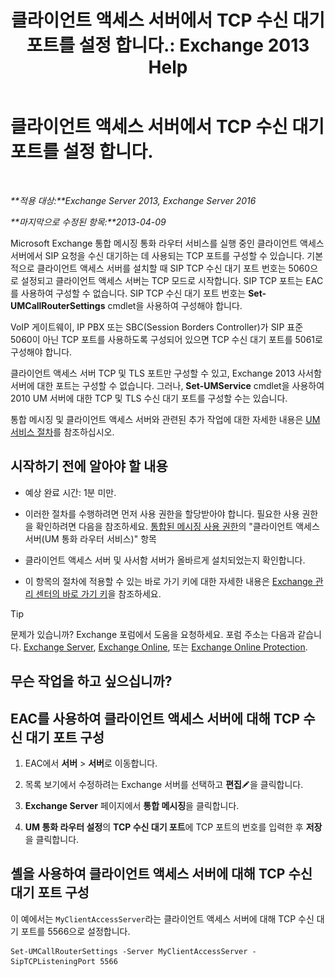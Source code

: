 ﻿---
title: '클라이언트 액세스 서버에서 TCP 수신 대기 포트를 설정 합니다.: Exchange 2013 Help'
TOCTitle: 클라이언트 액세스 서버에서 TCP 수신 대기 포트를 설정 합니다.
ms:assetid: 5f48f21a-d8d4-48b2-868f-9a3647693841
ms:mtpsurl: https://technet.microsoft.com/ko-kr/library/JJ673530(v=EXCHG.150)
ms:contentKeyID: 50556005
ms.date: 05/22/2018
mtps_version: v=EXCHG.150
ms.translationtype: MT
---

# 클라이언트 액세스 서버에서 TCP 수신 대기 포트를 설정 합니다.

 

_**적용 대상:**Exchange Server 2013, Exchange Server 2016_

_**마지막으로 수정된 항목:**2013-04-09_

Microsoft Exchange 통합 메시징 통화 라우터 서비스를 실행 중인 클라이언트 액세스 서버에서 SIP 요청을 수신 대기하는 데 사용되는 TCP 포트를 구성할 수 있습니다. 기본적으로 클라이언트 액세스 서버를 설치할 때 SIP TCP 수신 대기 포트 번호는 5060으로 설정되고 클라이언트 액세스 서버는 TCP 모드로 시작합니다. SIP TCP 포트는 EAC를 사용하여 구성할 수 없습니다. SIP TCP 수신 대기 포트 번호는 **Set-UMCallRouterSettings** cmdlet을 사용하여 구성해야 합니다.

VoIP 게이트웨이, IP PBX 또는 SBC(Session Borders Controller)가 SIP 표준 5060이 아닌 TCP 포트를 사용하도록 구성되어 있으면 TCP 수신 대기 포트를 5061로 구성해야 합니다.

클라이언트 액세스 서버 TCP 및 TLS 포트만 구성할 수 있고, Exchange 2013 사서함 서버에 대한 포트는 구성할 수 없습니다. 그러나, **Set-UMService** cmdlet을 사용하여 2010 UM 서버에 대한 TCP 및 TLS 수신 대기 포트를 구성할 수는 있습니다.

통합 메시징 및 클라이언트 액세스 서버와 관련된 추가 작업에 대한 자세한 내용은 [UM 서비스 절차](um-services-procedures-exchange-2013-help.md)를 참조하십시오.

## 시작하기 전에 알아야 할 내용

  - 예상 완료 시간: 1분 미만.

  - 이러한 절차를 수행하려면 먼저 사용 권한을 할당받아야 합니다. 필요한 사용 권한을 확인하려면 다음을 참조하세요. [통합된 메시징 사용 권한](unified-messaging-permissions-exchange-2013-help.md)의 "클라이언트 액세스 서버(UM 통화 라우터 서비스)" 항목

  - 클라이언트 액세스 서버 및 사서함 서버가 올바르게 설치되었는지 확인합니다.

  - 이 항목의 절차에 적용할 수 있는 바로 가기 키에 대한 자세한 내용은 [Exchange 관리 센터의 바로 가기 키](keyboard-shortcuts-in-the-exchange-admin-center-exchange-online-protection-help.md)을 참조하세요.


> [!TIP]
> 문제가 있습니까? Exchange 포럼에서 도움을 요청하세요. 포럼 주소는 다음과 같습니다. <A href="https://go.microsoft.com/fwlink/p/?linkid=60612">Exchange Server</A>, <A href="https://go.microsoft.com/fwlink/p/?linkid=267542">Exchange Online</A>, 또는 <A href="https://go.microsoft.com/fwlink/p/?linkid=285351">Exchange Online Protection</A>.



## 무슨 작업을 하고 싶으십니까?

## EAC를 사용하여 클라이언트 액세스 서버에 대해 TCP 수신 대기 포트 구성

1.  EAC에서 **서버** \> **서버**로 이동합니다.

2.  목록 보기에서 수정하려는 Exchange 서버를 선택하고 **편집**![편집 아이콘](images/JJ218640.6f53ccb2-1f13-4c02-bea0-30690e6ea71d(EXCHG.150).gif "편집 아이콘")을 클릭합니다.

3.  **Exchange Server** 페이지에서 **통합 메시징**을 클릭합니다.

4.  **UM 통화 라우터 설정**의 **TCP 수신 대기 포트**에 TCP 포트의 번호를 입력한 후 **저장**을 클릭합니다.

## 셸을 사용하여 클라이언트 액세스 서버에 대해 TCP 수신 대기 포트 구성

이 예에서는 `MyClientAccessServer`라는 클라이언트 액세스 서버에 대해 TCP 수신 대기 포트를 5566으로 설정합니다.

    Set-UMCallRouterSettings -Server MyClientAccessServer -SipTCPListeningPort 5566

